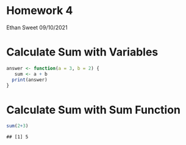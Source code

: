 Homework 4
================
Ethan Sweet
09/10/2021

# Calculate Sum with Variables

``` r
answer <- function(a = 3, b = 2) {
   sum <- a + b
  print(answer)
}
```

# Calculate Sum with Sum Function

``` r
sum(2+3)
```

    ## [1] 5

